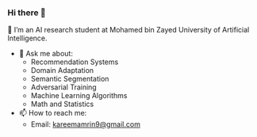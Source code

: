 ### Hi there 👋
🌱 I’m an AI research student at Mohamed bin Zayed University of Artificial Intelligence. 
- 💬 Ask me about:
  - Recommendation Systems 
  - Domain Adaptation
  - Semantic Segmentation
  - Adversarial Training
  - Machine Learning Algorithms 
  - Math and Statistics
- 📫 How to reach me: 
  - Email: kareemamrin9@gmail.com
<!--
**AmrinKareem/AmrinKareem** is a ✨ _special_ ✨ repository because its `README.md` (this file) appears on your GitHub profile.

Here are some ideas to get you started:

- 🔭 I’m currently working on ...
- 🌱 I’m currently learning ...
- 👯 I’m looking to collaborate on ...
- 🤔 I’m looking for help with ...
- 💬 Ask me about ...
- 📫 How to reach me: ...
- 😄 Pronouns: ...
- ⚡ Fun fact: ...
-->
